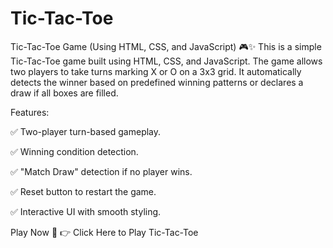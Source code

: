 # Tic-Tac-Toe

Tic-Tac-Toe Game (Using HTML, CSS, and JavaScript) 🎮✨
This is a simple Tic-Tac-Toe game built using HTML, CSS, and JavaScript. The game allows two players to take turns marking X or O on a 3x3 grid. It automatically detects the winner based on predefined winning patterns or declares a draw if all boxes are filled.

Features:

✅ Two-player turn-based gameplay.

✅ Winning condition detection.

✅ "Match Draw" detection if no player wins.

✅ Reset button to restart the game.

✅ Interactive UI with smooth styling.

Play Now 🔗
👉 Click Here to Play Tic-Tac-Toe

